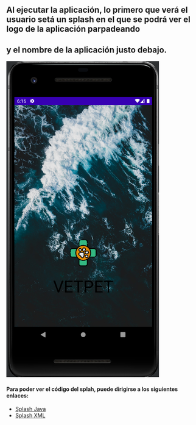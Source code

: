 ## Al ejecutar la aplicación, lo primero que verá el usuario setá un splash en el que se podrá ver el logo de la aplicación parpadeando
## y el nombre de la aplicación justo debajo.



![splah](img/Splash.png)  
#### Para poder ver el código del splah, puede dirigirse a los siguientes enlaces: 
* [Splash Java](https://github.com/Nereare4/First/blob/prueba/app/src/main/java/com/nramos/first/Splash.java) 
* [Splash XML](https://github.com/Nereare4/First/blob/prueba/app/src/main/res/layout/activity_splash.xml)




